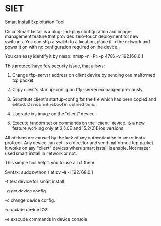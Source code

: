# SIET
Smart Install Exploitation Tool

Cisco Smart Install is a plug-and-play configuration and image-management feature that provides zero-touch deployment for new switches. You can ship a switch to a location, place it in the network and power it on with no configuration required on the device.

You can easy identify it by nmap: 
nmap -n -Pn -p 4786 -v 192.168.0.1

This protocol have few security issue, that allows:

1. Change tftp-server address on client device by sending one malformed tcp packet.

2. Copy client's startup-config on tftp-server exchanged previously.

3. Substitute client's startup-config for the file which has been copied and edited. Device will reboot in defined time.

4. Upgrade ios image on the "client" device.

5. Execute random set of commands on the "client" device. IS a new feature working only at 3.6.0E and 15.2(2)E ios versions. 


All of them are caused by the lack of any authentication in smart install protocol. Any device can act as a director and send malformed tcp packet. It works on any "client" devices where smart install is enable. Not matter used smart install in network or not.

This simple tool help's you to use all of them.

Syntax: sudo python siet.py **-h** -i 192.168.0.1

  -t  test device for smart install.
  
  -g  get device config.
  
  -c  change device config.
  
  -u  update device IOS.
  
  -e  execude commands in device console.
